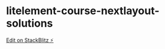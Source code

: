 # litelement-course-nextlayout-solutions

[Edit on StackBlitz ⚡️](https://stackblitz.com/edit/litelement-course-nextlayout-solutions)